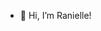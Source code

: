 - 👋 Hi, I’m Ranielle!
<!---
Reynyel/Reynyel is a ✨ special ✨ repository because its `README.md` (this file) appears on your GitHub profile.
You can click the Preview link to take a look at your changes.
--->
